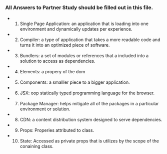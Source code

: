 ### All Answers to Partner Study should be filled out in this file.
 * 1. Single Page Application: an application that is loading into one environment and dynamically updates per experience.
 * 2. Compiler: a type of application that takes a more readable code and turns it into an optimized piece of software.
 * 3. Bundlers: a set of modules or references that a included into a solution to access as dependencies.
 * 4. Elements: a propery of the dom 
 * 5. Components: a smalller piece to a bigger application.
 * 6. JSX: oop statically typed programming language for the browser.
 * 7. Package Manager: helps mitigate all of the packages in a particular environment or solution.
 * 8. CDN: a content distribution system designed to serve dependencies. 
 * 9. Props: Properies attributed to class.
 * 10. State: Accessed as private props that is utilizes by the scope of the conaining class.